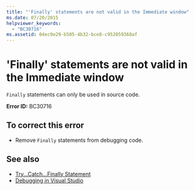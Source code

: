 ```yaml
---
title: "'Finally' statements are not valid in the Immediate window"
ms.date: 07/20/2015
helpviewer_keywords: 
  - "BC30716"
ms.assetid: 04ec9e29-b505-4b32-bce8-c952059368af
---
```

# 'Finally' statements are not valid in the Immediate window
`Finally` statements can only be used in source code.  
  
 **Error ID:** BC30716  
  
## To correct this error  
  
- Remove `Finally` statements from debugging code.  
  
## See also

- [Try...Catch...Finally Statement](../../visual-basic/language-reference/statements/try-catch-finally-statement.md)
- [Debugging in Visual Studio](/visualstudio/debugger/debugging-in-visual-studio)
